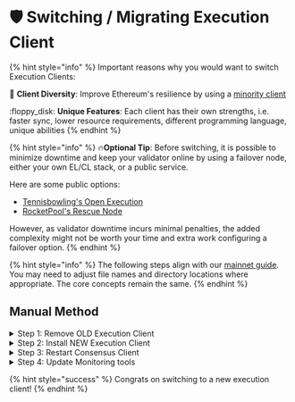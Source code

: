 # 🛡 Switching / Migrating Execution Client

{% hint style="info" %}
Important reasons why you would want to switch Execution Clients:

:owl: **Client Diversity**: Improve Ethereum's resilience by using a [minority client](https://mirror.xyz/jmcook.eth/S7ONEka\_0RgtKTZ3-dakPmAHQNPvuj15nh0YGKPFriA)

:floppy\_disk: **Unique Features**: Each client has their own strengths, i.e. faster sync, lower resource requirements, different programming language, unique abilities
{% endhint %}

{% hint style="info" %}
:fire:**Optional Tip**: Before switching, it is possible to minimize downtime and keep your validator online by using a failover node, either your own EL/CL stack, or a public service.&#x20;

Here are some public options:

* [Tennisbowling's Open Execution](https://openexecution.tennisbowling.com/)
* [RocketPool's Rescue Node](https://rescuenode.com/docs/how-to-connect/solo)

However, as validator downtime incurs minimal penalties, the added complexity might not be worth your time and extra work configuring a failover option.
{% endhint %}

{% hint style="info" %}
The following steps align with our [mainnet guide](../). You may need to adjust file names and directory locations where appropriate. The core concepts remain the same.
{% endhint %}

## Manual Method

<details>

<summary>Step 1: Remove OLD Execution Client</summary>

Stop execution client and remove the service user, data paths, binaries and service files.

```bash
# Stop Execution Client
sudo systemctl stop execution
sudo systemctl disable execution

# Remove service file
sudo rm /etc/systemd/system/execution.service

# Nethermind
sudo rm -rf /usr/local/bin/nethermind
sudo rm -rf /var/lib/nethermind

# Besu
sudo rm -rf /usr/local/bin/besu
sudo rm -rf /var/lib/besu

# Geth
sudo rm -rf /usr/local/bin/geth
sudo rm -rf /var/lib/geth

# Erigon
sudo rm -rf /usr/local/bin/erigon
sudo rm -rf /var/lib/erigon

# Reth
sudo rm -rf /usr/local/bin/reth
sudo rm -rf /var/lib/reth

# Remove service user
sudo userdel execution
```

</details>

<details>

<summary>Step 2: Install NEW Execution Client</summary>

Follow the instructions found under section: [Installing a new Execution Client.](https://app.gitbook.com/o/Ipl5aiJxYYShJZr41G7s/s/-M5KYnWuA6dS\_nKYsmfV-887967055/\~/changes/1124/coins/overview-eth/guide-or-how-to-setup-a-validator-on-eth2-mainnet/part-i-installation/step-3-installing-execution-client)

***

:fire:**Tip**: As well as being a minority client, **Nethermind** is known to be incredibly fast at syncing, often as quick as 2 hours with fast NVME drives.

</details>

<details>

<summary>Step 3: Restart Consensus Client</summary>

Ensure the consensus client establishes a connection to the new execution client.

```bash
sudo systemctl restart consensus
```

</details>

<details>

<summary>Step 4: Update Monitoring tools</summary>

**Promentheus and Grafana**:&#x20;

* Revisit the [monitoring guide](https://app.gitbook.com/o/Ipl5aiJxYYShJZr41G7s/s/-M5KYnWuA6dS\_nKYsmfV-887967055/\~/changes/1124/coins/overview-eth/guide-or-how-to-setup-a-validator-on-eth2-mainnet/part-i-installation/monitoring-your-validator-with-grafana-and-prometheus) and update your `prometheus.yml`configuration for the new execution client.
* Ensure prometheus is connected to your new execution client's metrics port 6060.&#x20;
* Also import your new execution client's dashboard.

Beaconcha.in Mobile App:

* To receive new notifications, update your app's settings to indicate you're using a different execution client

</details>

{% hint style="success" %}
Congrats on switching to a new execution client!
{% endhint %}
